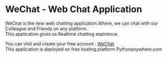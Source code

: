 # WeChat - Web Chat Application

WeChat is the new web chatting application.Where, we can chat with our Colleague and Friends on any platform.<br>
This application gives us Realtime chatting expirience.

You can visit and create your free account : <a href="https://shaikhmudassir.pythonanywhere.com">WeChat</a><br>
This application is deployed on free hosting platform Pythonanywhere.com 
